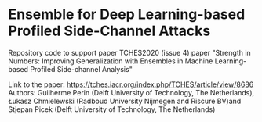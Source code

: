 # Ensemble for Deep Learning-based Profiled Side-Channel Attacks
Repository code to support paper TCHES2020 (issue 4) paper "Strength in Numbers: Improving Generalization with Ensembles in Machine Learning-based Profiled Side-channel Analysis"

Link to the paper: https://tches.iacr.org/index.php/TCHES/article/view/8686
Authors: Guilherme Perin (Delft University of Technology, The Netherlands), Łukasz Chmielewski (Radboud University Nijmegen and Riscure BV)and Stjepan Picek (Delft University of Technology, The Netherlands)
